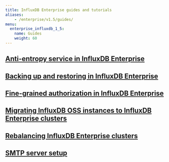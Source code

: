 ```yaml
---
title: InfluxDB Enterprise guides and tutorials
aliases:
    - /enterprise/v1.5/guides/
menu:
  enterprise_influxdb_1_5:
    name: Guides
    weight: 60
---
```

## [Anti-entropy service in InfluxDB Enterprise](/enterprise_influxdb/v1.5/guides/anti-entropy/)
## [Backing up and restoring in InfluxDB Enterprise](/enterprise_influxdb/v1.5/administration/backup-and-restore/)
## [Fine-grained authorization in InfluxDB Enterprise](/enterprise_influxdb/v1.5/guides/fine-grained-authorization/)
## [Migrating InfluxDB OSS instances to InfluxDB Enterprise clusters](/enterprise_influxdb/v1.5/guides/migration/)
## [Rebalancing InfluxDB Enterprise clusters](/enterprise_influxdb/v1.5/guides/rebalance/)
## [SMTP server setup](/enterprise_influxdb/v1.5/guides/smtp-server/)
